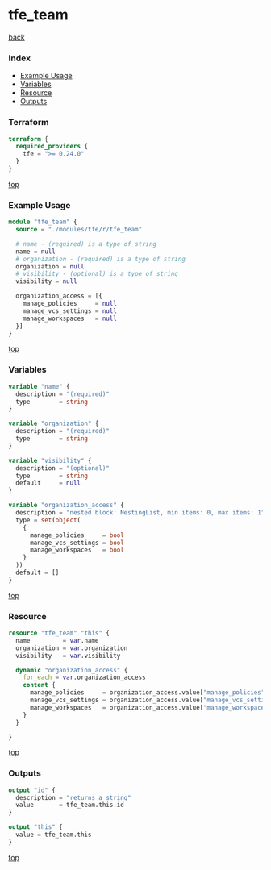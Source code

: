 # tfe_team

[back](../tfe.md)

### Index

- [Example Usage](#example-usage)
- [Variables](#variables)
- [Resource](#resource)
- [Outputs](#outputs)

### Terraform

```terraform
terraform {
  required_providers {
    tfe = ">= 0.24.0"
  }
}
```

[top](#index)

### Example Usage

```terraform
module "tfe_team" {
  source = "./modules/tfe/r/tfe_team"

  # name - (required) is a type of string
  name = null
  # organization - (required) is a type of string
  organization = null
  # visibility - (optional) is a type of string
  visibility = null

  organization_access = [{
    manage_policies     = null
    manage_vcs_settings = null
    manage_workspaces   = null
  }]
}
```

[top](#index)

### Variables

```terraform
variable "name" {
  description = "(required)"
  type        = string
}

variable "organization" {
  description = "(required)"
  type        = string
}

variable "visibility" {
  description = "(optional)"
  type        = string
  default     = null
}

variable "organization_access" {
  description = "nested block: NestingList, min items: 0, max items: 1"
  type = set(object(
    {
      manage_policies     = bool
      manage_vcs_settings = bool
      manage_workspaces   = bool
    }
  ))
  default = []
}
```

[top](#index)

### Resource

```terraform
resource "tfe_team" "this" {
  name         = var.name
  organization = var.organization
  visibility   = var.visibility

  dynamic "organization_access" {
    for_each = var.organization_access
    content {
      manage_policies     = organization_access.value["manage_policies"]
      manage_vcs_settings = organization_access.value["manage_vcs_settings"]
      manage_workspaces   = organization_access.value["manage_workspaces"]
    }
  }

}
```

[top](#index)

### Outputs

```terraform
output "id" {
  description = "returns a string"
  value       = tfe_team.this.id
}

output "this" {
  value = tfe_team.this
}
```

[top](#index)